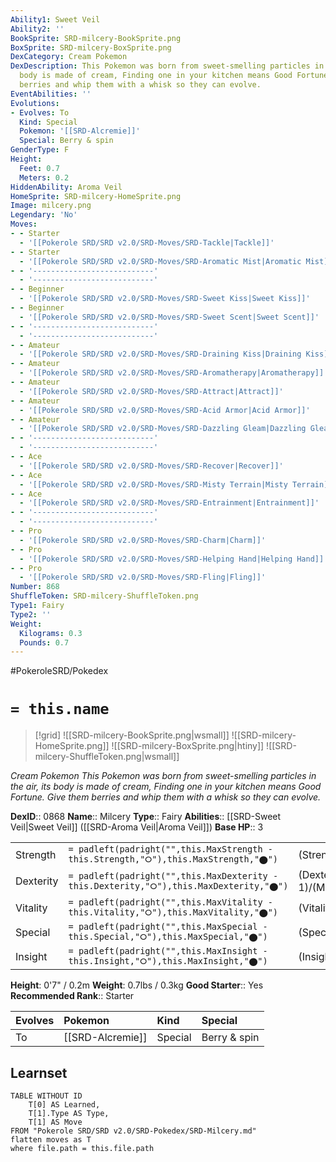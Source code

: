 ```yaml
---
Ability1: Sweet Veil
Ability2: ''
BookSprite: SRD-milcery-BookSprite.png
BoxSprite: SRD-milcery-BoxSprite.png
DexCategory: Cream Pokemon
DexDescription: This Pokemon was born from sweet-smelling particles in the air, its
  body is made of cream, Finding one in your kitchen means Good Fortune. Give them
  berries and whip them with a whisk so they can evolve.
EventAbilities: ''
Evolutions:
- Evolves: To
  Kind: Special
  Pokemon: '[[SRD-Alcremie]]'
  Special: Berry & spin
GenderType: F
Height:
  Feet: 0.7
  Meters: 0.2
HiddenAbility: Aroma Veil
HomeSprite: SRD-milcery-HomeSprite.png
Image: milcery.png
Legendary: 'No'
Moves:
- - Starter
  - '[[Pokerole SRD/SRD v2.0/SRD-Moves/SRD-Tackle|Tackle]]'
- - Starter
  - '[[Pokerole SRD/SRD v2.0/SRD-Moves/SRD-Aromatic Mist|Aromatic Mist]]'
- - '---------------------------'
  - '---------------------------'
- - Beginner
  - '[[Pokerole SRD/SRD v2.0/SRD-Moves/SRD-Sweet Kiss|Sweet Kiss]]'
- - Beginner
  - '[[Pokerole SRD/SRD v2.0/SRD-Moves/SRD-Sweet Scent|Sweet Scent]]'
- - '---------------------------'
  - '---------------------------'
- - Amateur
  - '[[Pokerole SRD/SRD v2.0/SRD-Moves/SRD-Draining Kiss|Draining Kiss]]'
- - Amateur
  - '[[Pokerole SRD/SRD v2.0/SRD-Moves/SRD-Aromatherapy|Aromatherapy]]'
- - Amateur
  - '[[Pokerole SRD/SRD v2.0/SRD-Moves/SRD-Attract|Attract]]'
- - Amateur
  - '[[Pokerole SRD/SRD v2.0/SRD-Moves/SRD-Acid Armor|Acid Armor]]'
- - Amateur
  - '[[Pokerole SRD/SRD v2.0/SRD-Moves/SRD-Dazzling Gleam|Dazzling Gleam]]'
- - '---------------------------'
  - '---------------------------'
- - Ace
  - '[[Pokerole SRD/SRD v2.0/SRD-Moves/SRD-Recover|Recover]]'
- - Ace
  - '[[Pokerole SRD/SRD v2.0/SRD-Moves/SRD-Misty Terrain|Misty Terrain]]'
- - Ace
  - '[[Pokerole SRD/SRD v2.0/SRD-Moves/SRD-Entrainment|Entrainment]]'
- - '---------------------------'
  - '---------------------------'
- - Pro
  - '[[Pokerole SRD/SRD v2.0/SRD-Moves/SRD-Charm|Charm]]'
- - Pro
  - '[[Pokerole SRD/SRD v2.0/SRD-Moves/SRD-Helping Hand|Helping Hand]]'
- - Pro
  - '[[Pokerole SRD/SRD v2.0/SRD-Moves/SRD-Fling|Fling]]'
Number: 868
ShuffleToken: SRD-milcery-ShuffleToken.png
Type1: Fairy
Type2: ''
Weight:
  Kilograms: 0.3
  Pounds: 0.7
---
```


#PokeroleSRD/Pokedex

# `= this.name`

> [!grid]
> ![[SRD-milcery-BookSprite.png|wsmall]]
> ![[SRD-milcery-HomeSprite.png]]
> ![[SRD-milcery-BoxSprite.png|htiny]]
> ![[SRD-milcery-ShuffleToken.png|wsmall]]


*Cream Pokemon*
*This Pokemon was born from sweet-smelling particles in the air, its body is made of cream, Finding one in your kitchen means Good Fortune. Give them berries and whip them with a whisk so they can evolve.*

**DexID**:: 0868
**Name**:: Milcery
**Type**:: Fairy
**Abilities**:: [[SRD-Sweet Veil|Sweet Veil]] ([[SRD-Aroma Veil|Aroma Veil]])
**Base HP**:: 3

|           |                                                                                        |                                          |
| --------- | -------------------------------------------------------------------------------------- | ---------------------------------------- |
| Strength  | `= padleft(padright("",this.MaxStrength - this.Strength,"⭘"),this.MaxStrength,"⬤")`    | (Strength::1)/(MaxStrength::3)   |
| Dexterity | `= padleft(padright("",this.MaxDexterity - this.Dexterity,"⭘"),this.MaxDexterity,"⬤")` | (Dexterity:: 1)/(MaxDexterity::3) |
| Vitality  | `= padleft(padright("",this.MaxVitality - this.Vitality,"⭘"),this.MaxVitality,"⬤")`    | (Vitality::1)/(MaxVitality::3)   |
| Special   | `= padleft(padright("",this.MaxSpecial - this.Special,"⭘"),this.MaxSpecial,"⬤")`       | (Special::2)/(MaxSpecial::4)     |
| Insight   | `= padleft(padright("",this.MaxInsight - this.Insight,"⭘"),this.MaxInsight,"⬤")`       | (Insight::2)/(MaxInsight::4)     |

**Height**: 0'7" / 0.2m
**Weight**: 0.7lbs / 0.3kg
**Good Starter**:: Yes
**Recommended Rank**:: Starter

| Evolves   | Pokemon          | Kind    | Special      |
|:----------|:-----------------|:--------|:-------------|
| To        | [[SRD-Alcremie]] | Special | Berry & spin |

## Learnset

```dataview
TABLE WITHOUT ID
    T[0] AS Learned,
    T[1].Type AS Type,
    T[1] AS Move
FROM "Pokerole SRD/SRD v2.0/SRD-Pokedex/SRD-Milcery.md"
flatten moves as T
where file.path = this.file.path
```
